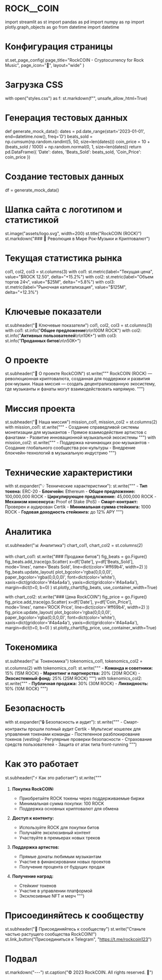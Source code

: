 # ROCK__COIN
import streamlit as st
import pandas as pd
import numpy as np
import plotly.graph_objects as go
from datetime import datetime

# Конфигурация страницы
st.set_page_config(
    page_title="RockCOIN - Cryptocurrency for Rock Music",
    page_icon="🎸",
    layout="wide"
)

# Загрузка CSS
with open("styles.css") as f:
    st.markdown(f"<style>{f.read()}</style>", unsafe_allow_html=True)

# Генерация тестовых данных
def generate_mock_data():
    dates = pd.date_range(start='2023-01-01', end=datetime.now(), freq='D')
    beats_sold = np.cumsum(np.random.randint(5, 50, size=len(dates)))
    coin_price = 10 + (beats_sold / 1000) + np.random.normal(0, 1, size=len(dates))
    return pd.DataFrame({
        'Date': dates,
        'Beats_Sold': beats_sold,
        'Coin_Price': coin_price
    })

# Создание тестовых данных
df = generate_mock_data()

# Шапка сайта с логотипом и статистикой
st.image("assets/logo.svg", width=200)
st.title("RockCOIN (ROCK)")
st.markdown("### 🎸 Революция в Мире Рок-Музыки и Криптовалют")

# Текущая статистика рынка
col1, col2, col3 = st.columns(3)
with col1:
    st.metric(label="Текущая цена", value="$ROCK 12.50", delta="+15.2%")
with col2:
    st.metric(label="Объем торгов 24ч", value="$25M", delta="+5.8%")
with col3:
    st.metric(label="Рыночная капитализация", value="$125M", delta="+12.3%")

# Ключевые показатели
st.subheader("💎 Ключевые показатели")
col1, col2, col3 = st.columns(3)
with col1:
    st.info("**Общее предложение**\n\n100M ROCK")
with col2:
    st.info("**Активных пользователей**\n\n10K+")
with col3:
    st.info("**Проданных битов**\n\n50K+")

# О проекте
st.subheader("💫 О проекте RockCOIN")
st.write("""
RockCOIN (ROCK) — революционная криптовалюта, созданная для поддержки и развития рок-музыки. 
Наша миссия — создать децентрализованную экосистему, где музыканты и фанаты могут взаимодействовать напрямую.
""")

# Миссия проекта
st.subheader("🎯 Наша миссия")
mission_col1, mission_col2 = st.columns(2)
with mission_col1:
    st.write("""
    - Создание справедливой системы монетизации для музыкантов
    - Прямое взаимодействие артистов с фанатами
    - Развитие инновационной музыкальной экосистемы
    """)
with mission_col2:
    st.write("""
    - Поддержка начинающих рок-музыкантов
    - Создание глобального сообщества рок-культуры
    - Внедрение блокчейн-технологий в музыкальную индустрию
    """)

# Технические характеристики
with st.expander("💡 Технические характеристики"):
    st.write("""
    - **Тип токена:** ERC-20
    - **Блокчейн:** Ethereum
    - **Общее предложение:** 100,000,000 ROCK
    - **Циркулирующее предложение:** 45,000,000 ROCK
    - **Механизм консенсуса:** Proof of Stake (PoS)
    - **Смарт-контракт:** Проверен и аудирован Certik
    - **Минимальная сумма стейкинга:** 1000 ROCK
    - **Годовая доходность стейкинга:** до 12% APY
    """)

# Аналитика
st.subheader("📊 Аналитика")
chart_col1, chart_col2 = st.columns(2)

with chart_col1:
    st.write("### Продажи битов")
    fig_beats = go.Figure()
    fig_beats.add_trace(go.Scatter(
        x=df['Date'],
        y=df['Beats_Sold'],
        mode='lines',
        name='Beats Sold',
        line=dict(color='#ff69b4', width=2)
    ))
    fig_beats.update_layout(
        plot_bgcolor='rgba(0,0,0,0)',
        paper_bgcolor='rgba(0,0,0,0)',
        font=dict(color='white'),
        xaxis=dict(gridcolor='#4a4a4a'),
        yaxis=dict(gridcolor='#4a4a4a'),
        margin=dict(t=0, b=0)
    )
    st.plotly_chart(fig_beats, use_container_width=True)

with chart_col2:
    st.write("### Цена RockCOIN")
    fig_price = go.Figure()
    fig_price.add_trace(go.Scatter(
        x=df['Date'],
        y=df['Coin_Price'],
        mode='lines',
        name='ROCK Price',
        line=dict(color='#ff69b4', width=2)
    ))
    fig_price.update_layout(
        plot_bgcolor='rgba(0,0,0,0)',
        paper_bgcolor='rgba(0,0,0,0)',
        font=dict(color='white'),
        xaxis=dict(gridcolor='#4a4a4a'),
        yaxis=dict(gridcolor='#4a4a4a'),
        margin=dict(t=0, b=0)
    )
    st.plotly_chart(fig_price, use_container_width=True)

# Токеномика
st.subheader("📊 Токеномика")
tokenomics_col1, tokenomics_col2 = st.columns(2)
with tokenomics_col1:
    st.write("""
    - **Команда и советники:** 15% (15M ROCK)
    - **Маркетинг и партнерства:** 20% (20M ROCK)
    - **Экосистемный фонд:** 25% (25M ROCK)
    """)
with tokenomics_col2:
    st.write("""
    - **Публичная продажа:** 30% (30M ROCK)
    - **Ликвидность:** 10% (10M ROCK)
    """)

# Безопасность
with st.expander("🔒 Безопасность и аудит"):
    st.write("""
    - Смарт-контракты прошли полный аудит Certik
    - Мультисиг кошелек для управления токенами команды
    - Постепенное разблокирование токенов (vesting)
    - Регулярные проверки безопасности
    - Страхование средств пользователей
    - Защита от атак типа front-running
    """)

# Как это работает
st.subheader("⚡ Как это работает")
st.write("""
1. **Покупка RockCOIN:**
   - Приобретайте ROCK токены через поддерживаемые биржи
   - Минимальная сумма покупки: 100 ROCK
   - Поддержка основных криптовалют для обмена

2. **Доступ к контенту:**
   - Используйте ROCK для покупки битов
   - Получайте эксклюзивный контент
   - Участвуйте в премьерах новых треков

3. **Поддержка артистов:**
   - Прямые донаты любимым музыкантам
   - Участие в финансировании новых проектов
   - Получение процента от будущих продаж

4. **Получение наград:**
   - Стейкинг токенов
   - Участие в управлении платформой
   - Эксклюзивные NFT и мерч
""")

# Присоединяйтесь к сообществу
st.subheader("🤘 Присоединяйтесь к сообществу")
st.write("Станьте частью растущего сообщества RockCOIN!")
st.link_button("Присоединиться к Telegram", "https://t.me/rockcoin123")

# Подвал
st.markdown("---")
st.caption("© 2023 RockCOIN. All rights reserved. 🎸")
